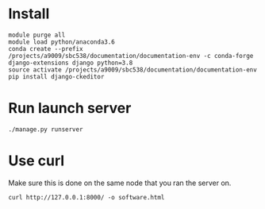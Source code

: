 # Install
```
module purge all
module load python/anaconda3.6
conda create --prefix /projects/a9009/sbc538/documentation/documentation-env -c conda-forge django-extensions django python=3.8
source activate /projects/a9009/sbc538/documentation/documentation-env
pip install django-ckeditor
```

# Run launch server
```
./manage.py runserver
```

# Use curl
Make sure this is done on the same node that you ran the server on.
```
curl http://127.0.0.1:8000/ -o software.html
```

